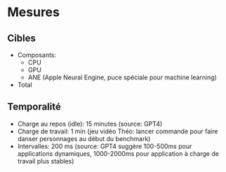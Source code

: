 # Mesures

## Cibles
- Composants:
  - CPU
  - GPU
  - ANE (Apple Neural Engine, puce spéciale pour machine learning)
- Total

## Temporalité
- Charge au repos (idle): 15 minutes (source: GPT4)
- Charge de travail: 1 min (jeu vidéo Théo: lancer commande pour faire danser personnages au début du benchmark)
- Intervalles: 200 ms (source: GPT4 suggère 100-500ms pour applications dynamiques, 1000-2000ms pour application à charge de travail plus stables)

